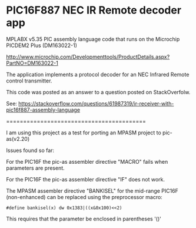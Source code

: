 PIC16F887 NEC IR Remote decoder app
===================================

MPLABX v5.35 PIC assembly language code that runs on the Microchip PICDEM2 Plus (DM163022-1) 

http://www.microchip.com/Developmenttools/ProductDetails.aspx?PartNO=DM163022-1

The application implements a protocol decoder for an NEC Infrared Remote control transmitter.

This code was posted as an answer to a question posted on StackOverfolw.

See: https://stackoverflow.com/questions/61987319/ir-receiver-with-pic16f887-assembly-language

=========================================

I am using this project as a test for porting an MPASM project to pic-as(v2.20)

Issues found so far:

For the PIC16F the pic-as assembler directive "MACRO" fails when parameters are present.

For the PIC16F the pic-as assembler directive "IF" does not work.

The MPASM assembler directive "BANKISEL" for the mid-range PIC16F (non-enhanced) 
can be replaced using the preprocessor macro:

`#define bankisel(x) dw 0x1383|((x&0x100)<<2)`

This requires that the parameter be enclosed in parentheses '()'